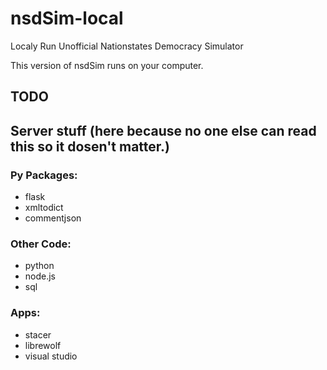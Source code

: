 # nsdSim-local
Localy Run Unofficial Nationstates Democracy Simulator

This version of nsdSim runs on your computer.

## TODO

## Server stuff (here because no one else can read this so it dosen't matter.)

### Py Packages:
* flask
* xmltodict
* commentjson

### Other Code:
* python
* node.js
* sql

### Apps:
* stacer
* librewolf
* visual studio
